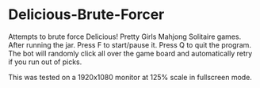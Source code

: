 # Delicious-Brute-Forcer
Attempts to brute force Delicious! Pretty Girls Mahjong Solitaire games.
After running the jar. Press F to start/pause it. Press Q to quit the program. The bot will randomly click all over the game board and automatically retry if you run out of picks.

This was tested on a 1920x1080 monitor at 125% scale in fullscreen mode.
